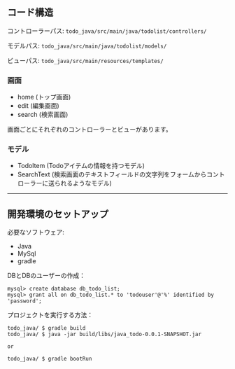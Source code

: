 ## コード構造

コントローラーパス:
`todo_java/src/main/java/todolist/controllers/`

モデルパス:
`todo_java/src/main/java/todolist/models/`

ビューパス:
`todo_java/src/main/resources/templates/`

### 画面
- home (トップ画面)
- edit (編集画面)
- search (検索画面)

画面ごとにそれぞれのコントローラーとビューがあります。

### モデル
- TodoItem (Todoアイテムの情報を持つモデル)
- SearchText (検索画面のテキストフィールドの文字列をフォームからコントローラーに送られるようなモデル)

---

## 開発環境のセットアップ

必要なソフトウェア:
- Java
- MySql
- gradle


DBとDBのユーザーの作成：

```shell
mysql> create database db_todo_list;
mysql> grant all on db_todo_list.* to 'todouser'@'%' identified by 'password';

```

プロジェクトを実行する方法：
```shell
todo_java/ $ gradle build
todo_java/ $ java -jar build/libs/java_todo-0.0.1-SNAPSHOT.jar

or

todo_java/ $ gradle bootRun
```